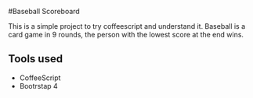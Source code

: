 #Baseball Scoreboard

This is a simple project to try coffeescript and understand it.
Baseball is a card game in 9 rounds, the person with the lowest score at the end wins.

## Tools used
- CoffeeScript
- Bootrstap 4
